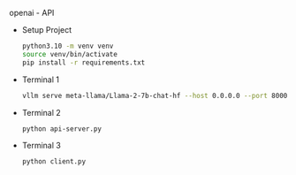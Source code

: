 openai - API

- Setup Project
    ```bash
    python3.10 -m venv venv
    source venv/bin/activate
    pip install -r requirements.txt
    ```
- Terminal 1
    ```bash
    vllm serve meta-llama/Llama-2-7b-chat-hf --host 0.0.0.0 --port 8000
    ```
- Terminal 2
    ```bash
    python api-server.py
    ```
- Terminal 3
    ```bash
    python client.py
    ```